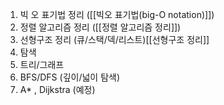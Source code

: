 1. 빅 오 표기법 정리 ([[빅오 표기법(big-O notation)]])
2. 정렬 알고리즘 정리 ([[정렬 알고리즘 정리]])
3. 선형구조 정리 (큐/스택/덱/리스트)[[선형구조 정리]]
4. 탐색
5. 트리/그래프
6. BFS/DFS (깊이/넓이 탐색)
7. A\* , Dijkstra (예정)



